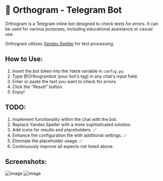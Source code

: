 # :pencil: Orthogram - Telegram Bot

Orthogram is a Telegram inline bot designed to check texts for errors. It can be used for various purposes, including educational assistance or casual use.

Orthogram utilizes [Yandex.Speller](https://yandex.ru/dev/speller/) for text processing.

## How to Use:

1. Insert the bot token into the `TOKEN` variable in `config.py`.
2. Type @Orthogrambot (your bot's tag) in any chat's input field.
3. Enter or paste the text you want to check for errors.
4. Click the "Result" button.
5. Enjoy!

## TODO:

1. Implement functionality within the chat with the bot.
2. Replace Yandex.Speller with a more sophisticated solution.
3. Add icons for results and placeholders. :white_check_mark:
4. Enhance the configuration file with additional settings. :white_check_mark:
5. Eliminate the placeholder usage. :white_check_mark:
6. Continuously improve all aspects not listed above.

## Screenshots:

![image](https://user-images.githubusercontent.com/115954634/203663375-11ec6756-17d7-4de8-9e62-beb68d52449c.png)
![image](https://user-images.githubusercontent.com/115954634/203663394-42c107ca-92e1-422d-b112-c505efdbf67c.png)
